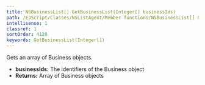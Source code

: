 ```yaml
---
title: NSBusinessList[] GetBusinessList(Integer[] businessIds)
path: /EJScript/Classes/NSListAgent/Member functions/NSBusinessList[] GetBusinessList(Integer[] p_0)
intellisense: 1
classref: 1
sortOrder: 4128
keywords: GetBusinessList(Integer[])
---
```



Gets an array of Business objects.



* **businessIds:** The identifiers of the Business object
* **Returns:** Array of Business objects



